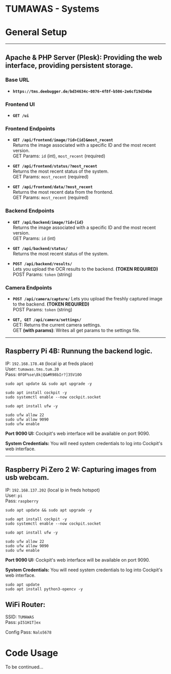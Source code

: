 # TUMAWAS - Systems

# General Setup

---

## **Apache & PHP Server (Plesk)**: Providing the web interface, providing persistent storage.

### Base URL

- **`https://tms.deebugger.de/bd34634c-0876-4f8f-b506-2e6cf19d34be`**

### Frontend UI

- **`GET /ui`**

### Frontend Endpoints

- **`GET /api/frontend/image/?id={id}&most_recent`**  
  Returns the image associated with a specific ID and the most recent version.  
  GET Params: `id` (int), `most_recent` (required)  


- **`GET /api/frontend/status/?most_recent`**  
  Returns the most recent status of the system.  
  GET Params: `most_recent` (required)

- **`GET /api/frontend/data/?most_recent`**  
  Returns the most recent data from the frontend.  
  GET Params: `most_recent` (required)


### Backend Endpoints

- **`GET /api/backend/image/?id={id}`**  
  Returns the image associated with a specific ID and the most recent version.  
  GET Params: `id` (int)


- **`GET /api/backend/status/`**  
  Returns the most recent status of the system.


- **`POST /api/backend/results/`**  
  Lets you upload the OCR results to the backend. **(TOKEN REQUIRED)**  
  POST Params: `token` (string)

### Camera Endpoints

- **`POST /api/camera/capture/`**
  Lets you upload the freshly captured image to the backend. **(TOKEN REQUIRED)**  
  POST Params: `token` (string)


- **`GET, GET /api/camera/settings/`**  
  GET: Returns the current camera settings.  
  GET **(with params)**: Writes all get params to the settings file.
---

## **Raspberry Pi 4B**: Runnung the backend logic.

IP: `192.168.178.48` (local ip at freds place)  
User: `tumawas.tms.tum.20`  
Pass: `0FOF%se\8k|Q&#R98bIr?]35V10O`  


```
sudo apt update && sudo apt upgrade -y

sudo apt install cockpit -y
sudo systemctl enable --now cockpit.socket

sudo apt install ufw -y

sudo ufw allow 22
sudo ufw allow 9090
sudo ufw enable
```

**Port 9090 UI:** Cockpit's web interface will be available on port 9090.

**System Credentials:** You will need system credentials to log into Cockpit's web interface.

----

## **Raspberry Pi Zero 2 W**: Capturing images from usb webcam.

IP: `192.168.137.202` (local ip in freds hotspot)  
User: `pi`  
Pass: `raspberry` 


```
sudo apt update && sudo apt upgrade -y

sudo apt install cockpit -y
sudo systemctl enable --now cockpit.socket

sudo apt install ufw -y

sudo ufw allow 22
sudo ufw allow 9090
sudo ufw enable
```

**Port 9090 UI:** Cockpit's web interface will be available on port 9090.

**System Credentials:** You will need system credentials to log into Cockpit's web interface.

```
sudo apt update
sudo apt install python3-opencv -y
```

## **WiFi Router**:  

SSID: `TUMAWAS`  
Pass: `pI51H1T]ex`  

Config Pass: `Nalo5678`


# Code Usage

To be continued...